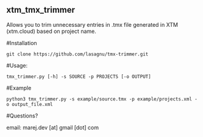 ## xtm_tmx_trimmer

Allows you to trim unnecessary entries in .tmx file generated in XTM (xtm.cloud) based on project name.

#Installation

```
git clone https://github.com/lasagnu/tmx-trimmer.git
```

#Usage:

```
tmx_trimmer.py [-h] -s SOURCE -p PROJECTS [-o OUTPUT]
```

#Example

```
python3 tmx_trimmer.py -s example/source.tmx -p example/projects.xml -o output_file.xml
```

#Questions?

email: marej.dev [at] gmail [dot] com
